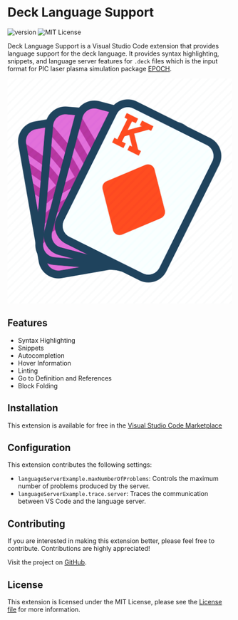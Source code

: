 # Deck Language Support

![version](https://img.shields.io/badge/version-0.0.2-blue.svg?cacheSeconds=2592000)
![MIT License](https://img.shields.io/badge/license-MIT-green)

Deck Language Support is a Visual Studio Code extension that provides language support for the deck language. It provides syntax highlighting, snippets, and language server features for `.deck` files which is the input format for PIC laser plasma simulation package [EPOCH](https://github.com/Warwick-Plasma/epoch).

![Deck Language Support](images/deck-light.png)

## Features

- Syntax Highlighting
- Snippets
- Autocompletion
- Hover Information
- Linting
- Go to Definition and References 
- Block Folding


## Installation

This extension is available for free in the [Visual Studio Code Marketplace](https://marketplace.visualstudio.com/)

## Configuration

This extension contributes the following settings:

- `languageServerExample.maxNumberOfProblems`: Controls the maximum number of problems produced by the server.
- `languageServerExample.trace.server`: Traces the communication between VS Code and the language server.

## Contributing

If you are interested in making this extension better, please feel free to contribute. Contributions are highly appreciated!

Visit the project on [GitHub](https://github.com/Wang-Zhongwei/deck-language-support).

## License

This extension is licensed under the MIT License, please see the [License file](LICENSE.md) for more information.
